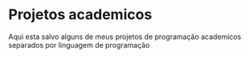 # Projetos academicos
Aqui esta salvo alguns de meus projetos de programação academicos separados por linguagem de programação

